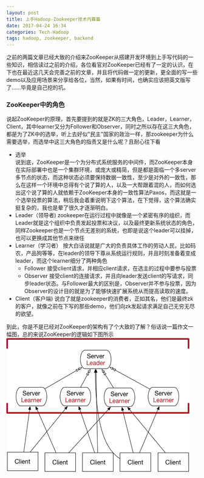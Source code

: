 ```yaml
---
layout: post
title: 上手Hadoop-Zookeeper技术内幕篇
date: 2017-04-24 16:34
categories: Tech-Hadoop
tags: hadoop, zookeeper, backend
---
```


之前的两篇文章已经大致的介绍来ZooKeeper从搭建开发环境到上手写代码的一些知识，相信读过之前的介绍，各位看官对ZooKeeper已经有了一定的认识，在下也在最近这几天会完善之前的文章，并且将代码做一定的更新，更全面的写一些demo以及应用场景来分享给各位，当然，如果有时间，也确实应该把英文版写了……毕竟是自己挖的坑。




### ZooKeeper中的角色
说起ZooKeeper的原理，首先要提到的就是ZK的三大角色，Leader，Learner，Client，其中learner又分为Follower和Observer，同时之所以存在这三大角色，都是为了ZK中的选举，听上去好似"民主"国家的政治一样，那zookeeper为什么需要选举，而选举中这三大角色的指责又是什么呢？且耐心往下看  
- 选举  
  说到底，ZooKeeper是一个为分布式系统服务的中间件，而ZooKeeper本身在实际部署中也是一个集群环境，或庞大或精简，但是都是面临一个多server多节点的状态，而这种状态必须要保持数据一致性，至少是对外的一致性，那么在这样一个环境中总得有个说了算的人，以及一大帮跟着混的人，而如何选出这个说了算的人就依赖于ZooKeeper本身的一致性算法Paxos，而这就是一个选举投票的算法，稍后我会着重说明下这个算法，在下觉得，这个算法确实挺复杂的，我也是晕了很久才逐渐明白。
- Leader（领导者) zookeeper在运行过程中就像是一个紧密有序的组织，而Leader就是这个组织中负责发起投票和决议，以及最终更新系统状态的角色，同样Zookeeper也是一个节点无差别的系统，也即是说这个leader可以挂掉，也可以更换成其他节点来继任
- Learner（学习者） 按大白话说就是广大的负责具体工作的劳动人民，比如码农，产品狗等等，在leader的领导下尊从系统运行规则，并且时刻准备着变成leader，而这个learner细分了两种角色
  - Follower 接受client请求，并相应client请求，在选主的过程中要参与投票
  - Observer 接受client的连接请求，并且向leader发送client的写请求，同步leader状态。与Follower最大的区别是，Observer并不参与投票，因为Observer的设计目的就是为了能够快速扩展系统从而提高读取的速度。
- Client（客户端) 说白了就是zookeeper的消费者，正如其名，他们是最终zk的客户，就像之前在下写的那些demo，他们向zk发起请求满足自己无穷无尽的欲望。

到此，你是不是已经对ZooKeeper的架构有了个大致的了解？俗话说一篇作文一幅图，总的来说ZooKeeper的逻辑如下图所示  
![zk-arch](/image/posted/zookeeper/ZK-Arch.jpg)
